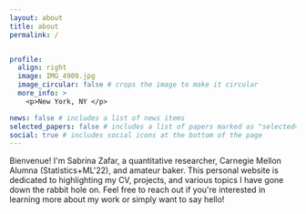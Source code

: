 ```yaml
---
layout: about
title: about
permalink: /


profile:
  align: right
  image: IMG_4909.jpg
  image_circular: false # crops the image to make it circular
  more_info: >
    <p>New York, NY </p>

news: false # includes a list of news items
selected_papers: false # includes a list of papers marked as "selected={true}"
social: true # includes social icons at the bottom of the page
---
```


Bienvenue! I'm Sabrina Zafar, a quantitative researcher, Carnegie Mellon Alumna (Statistics+ML'22), and amateur baker. This personal website is dedicated to highlighting my CV, projects, and various topics I have gone down the rabbit hole on. Feel free to reach out if you're interested in learning more about my work or simply want to say hello! 
